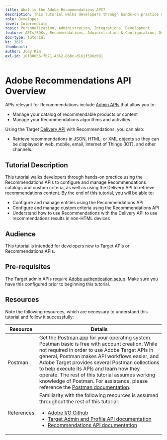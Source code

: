 ```yaml
---
title: What is the Adobe Recommendations API?
description: This tutorial walks developers through hands-on practice using the Adobe Target Recommendations APIs to configure and manage Recommendations catalogs and custom criteria, as well as using the Delivery API to retrieve recommendations content.
role: Developer
level: Intermediate
topic: Personalization, Administration, Integrations, Development
feature: APIs/SDKs, Recommendations, Administration & Configuration, Overview
doc-type: tutorial
kt: 3815
thumbnail:
author: Judy Kim
exl-id: 10f80056-fb71-4362-86bc-d161f596cb91
---
```

# Adobe Recommendations API Overview

APIs relevant for Recommendations include [Admin APIs](../../before-administer/) that allow you to:

* Manage your catalog of recommendable products or content
* Manage your Recommendations algorithms and activities

Using the Target [Delivery API](../../implement/delivery-api/) with Recommendations, you can also:

* Retrieve recommendations in JSON, HTML, or XML objects so they can be displayed in web, mobile, email, Internet of Things (IOT), and other channels.

## Tutorial Description

This tutorial walks developers through hands-on practice using the Recommendations APIs to configure and manage Recommendations catalogs and custom criteria, as well as using the Delivery API to retrieve recommendations content. By the end of this tutorial, you will be able to:

* Configure and manage entities using the Recommendations API
* Configure and manage custom criteria using the Recommendations API
* Understand how to use Recommendations with the Delivery API to use recommendations results in non-HTML devices

## Audience

This tutorial is intended for developers new to Target APIs or Recommendations APIs.

## Pre-requisites

The Target admin APIs require [Adobe authentication setup](../configure-authentication.md). Make sure you have this configured prior to beginning this tutorial.

## Resources

Note the following resources, which are necessary to understand this tutorial and follow it successfully:

|Resource|Details|
| --- | --- |
|Postman|Get the [Postman app](https://www.postman.com/downloads/) for your operating system. Postman basic is free with account creation. While not required in order to use Adobe Target APIs in general, Postman makes API workflows easier, and Adobe Target provides several Postman collections to help execute its APIs and learn how they operate. The rest of this tutorial assumes working knowledge of Postman. For assistance, please reference the [Postman documentation](https://learning.getpostman.com/).  |
|References|Familiarity with the following resources is assumed throughout the rest of this tutorial:<UL><li>[Adobe I/O Github](https://github.com/adobeio)</li><li>[Target Admin and Profile API documentation](../../administer/admin-api/index.md)</li><li>[Recommendations API documentation](https://developers.adobetarget.com/api/recommendations/)</li></UL>|

<!--- [Next "Manage your Recommendations Catalog" >](src/pages/guides/recommendations-api-tutorial/manage-catalog/index.html) --->

